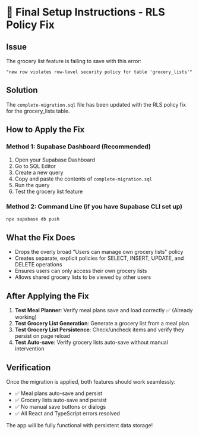 # 🔧 Final Setup Instructions - RLS Policy Fix

## Issue
The grocery list feature is failing to save with this error:
```
"new row violates row-level security policy for table 'grocery_lists'"
```

## Solution
The `complete-migration.sql` file has been updated with the RLS policy fix for the grocery_lists table.

## How to Apply the Fix

### Method 1: Supabase Dashboard (Recommended)
1. Open your Supabase Dashboard
2. Go to SQL Editor
3. Create a new query
4. Copy and paste the contents of `complete-migration.sql`
5. Run the query
6. Test the grocery list feature

### Method 2: Command Line (if you have Supabase CLI set up)
```bash
npx supabase db push
```

## What the Fix Does
- Drops the overly broad "Users can manage own grocery lists" policy
- Creates separate, explicit policies for SELECT, INSERT, UPDATE, and DELETE operations
- Ensures users can only access their own grocery lists
- Allows shared grocery lists to be viewed by other users

## After Applying the Fix
1. **Test Meal Planner**: Verify meal plans save and load correctly ✅ (Already working)
2. **Test Grocery List Generation**: Generate a grocery list from a meal plan
3. **Test Grocery List Persistence**: Check/uncheck items and verify they persist on page reload
4. **Test Auto-save**: Verify grocery lists auto-save without manual intervention

## Verification
Once the migration is applied, both features should work seamlessly:
- ✅ Meal plans auto-save and persist
- ✅ Grocery lists auto-save and persist  
- ✅ No manual save buttons or dialogs
- ✅ All React and TypeScript errors resolved

The app will be fully functional with persistent data storage!
